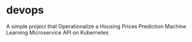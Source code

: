 # devops
A simple project that Operationalize a Housing Prices Prediction Machine Learning Microservice API on Kubernetes
